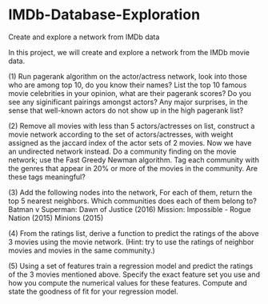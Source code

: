# IMDb-Database-Exploration
Create and explore a network from IMDb data

In this project, we will create and explore a network from the IMDb movie data.

(1) Run pagerank algorithm on the actor/actress network, look into those who are among top 10, do you know their names? List the top 10 famous movie celebrities in your opinion, what are their pagerank scores? Do you see any siginificant pairings amongst actors? Any major surprises, in the sense that well-known actors do not show up in the high pagerank list?

(2) Remove all movies with less than 5 actors/actresses on list, construct a movie network according to the set of actors/actresses, with weight assigned as the jaccard index of the actor sets of 2 movies. Now we have an undirected network instead. Do a community finding on the movie network; use the Fast Greedy Newman algorithm. Tag each community with the genres that appear in 20% or more of the movies in the community. Are these tags meaningful?

(3) Add the following nodes into the network, For each of them, return the top 5 nearest neighbors. Which communities does each of them belong to?
Batman v Superman: Dawn of Justice (2016)
Mission: Impossible - Rogue Nation (2015)
Minions (2015)

(4) From the ratings list, derive a function to predict the ratings of the above 3 movies using the movie network. (Hint: try to use the ratings of neighbor movies and movies in the same community.)

(5) Using a set of features train a regression model and predict the ratings of the 3 movies mentioned above. Specify the exact feature set you use and how you compute the numerical values for these features. Compute and state the goodness of fit for your regression model.
